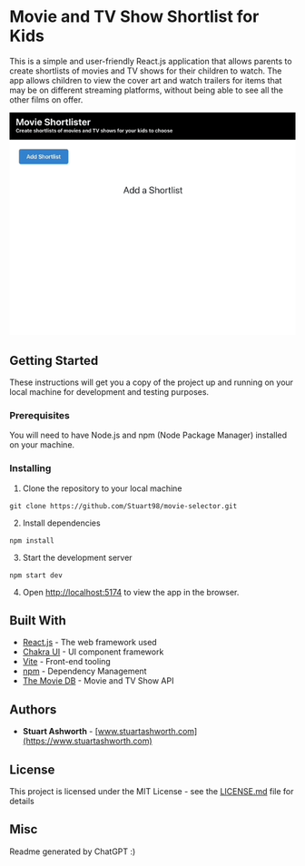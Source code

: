# Movie and TV Show Shortlist for Kids

This is a simple and user-friendly React.js application that allows parents to create shortlists of movies and TV shows for their children to watch. The app allows children to view the cover art and watch trailers for items that may be on different streaming platforms, without being able to see all the other films on offer.

![Movie Shortlister demo](./demo/movie-shortlister.gif)

## Getting Started

These instructions will get you a copy of the project up and running on your local machine for development and testing purposes.

### Prerequisites

You will need to have Node.js and npm (Node Package Manager) installed on your machine.

### Installing

1. Clone the repository to your local machine

```
git clone https://github.com/Stuart98/movie-selector.git
```

2. Install dependencies

```
npm install
```

3. Start the development server

```
npm start dev
```

4. Open [http://localhost:5174](http://localhost:5174) to view the app in the browser.

## Built With

-   [React.js](https://reactjs.org/) - The web framework used
-   [Chakra UI](https://chakra-ui.com/) - UI component framework
-   [Vite](https://vitejs.dev/) - Front-end tooling
-   [npm](https://www.npmjs.com/) - Dependency Management
-   [The Movie DB](https://www.themoviedb.org/) - Movie and TV Show API

## Authors

-   **Stuart Ashworth** - [www.stuartashworth.com](https://www.stuartashworth.com)

## License

This project is licensed under the MIT License - see the [LICENSE.md](https://github.com/Stuart98/movie-selector/LICENSE.md) file for details

## Misc

Readme generated by ChatGPT :)
